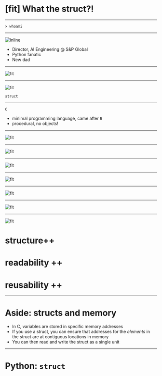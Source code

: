 # [fit] What the struct?!

---

`> whoami`

---

![inline](headshot.jpg)

- Director, AI Engineering @ S&P Global
- Python fanatic
- New dad

---

![fit](malcolm.heic)

---

![fit](struct_wikipedia.png)

`struct`

---

`C`


- minimal programming language, came after `B`
- procedural, no objects!

---

![fit](no_struct.png)

---

![fit](no_struct_rect_diff.png)

---

![fit](basic_struct.png)

---

![fit](basic_struct_with_function.png)

---

![fit](struct_rect_diff.png)

---

![fit](compound_struct_rect_diff.png)

---

![fit](compound_struct_rect_diff.png)

# structure++
# readability ++
# reusability ++

---

# Aside: structs and memory

- In C, variables are stored in specific memory addresses
- If you use a struct, you can ensure that addresses for the _elements_ in the struct are at contiguous locations in memory
- You can then read and write the struct as a single unit

---

# Python: `struct`
